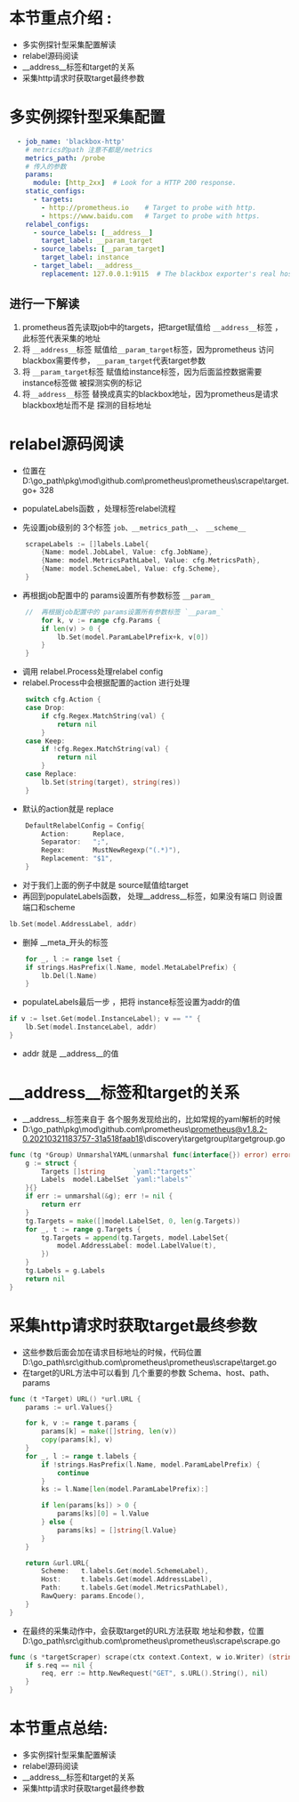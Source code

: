 
# 本节重点介绍 : 

- 多实例探针型采集配置解读
- relabel源码阅读
- __address__标签和target的关系
- 采集http请求时获取target最终参数

# 多实例探针型采集配置
```yaml
  - job_name: 'blackbox-http'
    # metrics的path 注意不都是/metrics
    metrics_path: /probe
    # 传入的参数
    params:
      module: [http_2xx]  # Look for a HTTP 200 response.
    static_configs:
      - targets:
        - http://prometheus.io    # Target to probe with http.
        - https://www.baidu.com   # Target to probe with https.
    relabel_configs:
      - source_labels: [__address__]
        target_label: __param_target
      - source_labels: [__param_target]
        target_label: instance
      - target_label: __address__
        replacement: 127.0.0.1:9115  # The blackbox exporter's real hostname:port.

```


## 进行一下解读
1. prometheus首先读取job中的targets，把target赋值给 `__address__`标签 ，此标签代表采集的地址
2. 将 `__address__`标签 赋值给`__param_target`标签，因为prometheus 访问blackbox需要传参， `__param_target`代表target参数
3. 将 `__param_target`标签  赋值给instance标签，因为后面监控数据需要instance标签做 被探测实例的标记
4. 将`__address__`标签 替换成真实的blackbox地址，因为prometheus是请求blackbox地址而不是 探测的目标地址

# relabel源码阅读
- 位置在D:\go_path\pkg\mod\github.com\prometheus\prometheus\scrape\target.go+ 328 
- populateLabels函数 ，处理标签relabel流程

- 先设置job级别的 3个标签 `job、__metrics_path__、 __scheme__`
```go
	scrapeLabels := []labels.Label{
		{Name: model.JobLabel, Value: cfg.JobName},
		{Name: model.MetricsPathLabel, Value: cfg.MetricsPath},
		{Name: model.SchemeLabel, Value: cfg.Scheme},
	}
```
- 再根据job配置中的 params设置所有参数标签 `__param_`
```go
    //  再根据job配置中的 params设置所有参数标签 `__param_`
    	for k, v := range cfg.Params {
		if len(v) > 0 {
			lb.Set(model.ParamLabelPrefix+k, v[0])
		}
	}
```

- 调用 relabel.Process处理relabel config
- relabel.Process中会根据配置的action 进行处理

```go
	switch cfg.Action {
	case Drop:
		if cfg.Regex.MatchString(val) {
			return nil
		}
	case Keep:
		if !cfg.Regex.MatchString(val) {
			return nil
		}
	case Replace:
		lb.Set(string(target), string(res))
    }
```  
-  默认的action就是 replace
```go
	DefaultRelabelConfig = Config{
		Action:      Replace,
		Separator:   ";",
		Regex:       MustNewRegexp("(.*)"),
		Replacement: "$1",
	}
```
- 对于我们上面的例子中就是 source赋值给target
- 再回到populateLabels函数， 处理__address__标签，如果没有端口 则设置端口和scheme 
```go
lb.Set(model.AddressLabel, addr)
```
- 删掉 __meta_开头的标签
```go
    for _, l := range lset {
    if strings.HasPrefix(l.Name, model.MetaLabelPrefix) {
        lb.Del(l.Name)
    }
```
- populateLabels最后一步 ，把将 instance标签设置为addr的值 
```go
if v := lset.Get(model.InstanceLabel); v == "" {
    lb.Set(model.InstanceLabel, addr)
}
```
- addr 就是 __address__的值


# __address__标签和target的关系
- __address__标签来自于 各个服务发现给出的，比如常规的yaml解析的时候
- D:\go_path\pkg\mod\github.com\prometheus\prometheus@v1.8.2-0.20210321183757-31a518faab18\discovery\targetgroup\targetgroup.go
```go
func (tg *Group) UnmarshalYAML(unmarshal func(interface{}) error) error {
	g := struct {
		Targets []string       `yaml:"targets"`
		Labels  model.LabelSet `yaml:"labels"`
	}{}
	if err := unmarshal(&g); err != nil {
		return err
	}
	tg.Targets = make([]model.LabelSet, 0, len(g.Targets))
	for _, t := range g.Targets {
		tg.Targets = append(tg.Targets, model.LabelSet{
			model.AddressLabel: model.LabelValue(t),
		})
	}
	tg.Labels = g.Labels
	return nil
}
```



# 采集http请求时获取target最终参数
- 这些参数后面会加在请求目标地址的时候，代码位置 D:\go_path\src\github.com\prometheus\prometheus\scrape\target.go
- 在target的URL方法中可以看到 几个重要的参数 Schema、host、path、params
```go
func (t *Target) URL() *url.URL {
	params := url.Values{}

	for k, v := range t.params {
		params[k] = make([]string, len(v))
		copy(params[k], v)
	}
	for _, l := range t.labels {
		if !strings.HasPrefix(l.Name, model.ParamLabelPrefix) {
			continue
		}
		ks := l.Name[len(model.ParamLabelPrefix):]

		if len(params[ks]) > 0 {
			params[ks][0] = l.Value
		} else {
			params[ks] = []string{l.Value}
		}
	}

	return &url.URL{
		Scheme:   t.labels.Get(model.SchemeLabel),
		Host:     t.labels.Get(model.AddressLabel),
		Path:     t.labels.Get(model.MetricsPathLabel),
		RawQuery: params.Encode(),
	}
}
```

- 在最终的采集动作中，会获取target的URL方法获取 地址和参数，位置 D:\go_path\src\github.com\prometheus\prometheus\scrape\scrape.go
```go
func (s *targetScraper) scrape(ctx context.Context, w io.Writer) (string, error) {
	if s.req == nil {
		req, err := http.NewRequest("GET", s.URL().String(), nil)
    }
}
```


# 本节重点总结: 

- 多实例探针型采集配置解读
- relabel源码阅读
- __address__标签和target的关系
- 采集http请求时获取target最终参数